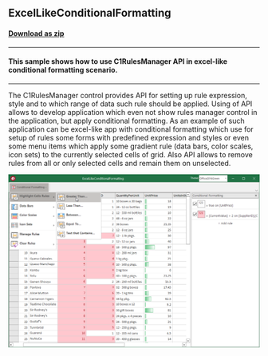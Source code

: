 ## ExcelLikeConditionalFormatting
#### [Download as zip](https://grapecity.github.io/DownGit/#/home?url=https://github.com/GrapeCity/ComponentOne-WinForms-Samples/tree/master/NetFramework\RulesManager\VB\ExcelLikeConditionalFormatting)
____
#### This sample shows how to use C1RulesManager API in excel-like conditional formatting scenario.
____
The C1RulesManager control provides API for setting up rule expression, style and to which range of data such rule should be applied.
Using of API allows to develop application which even not show rules manager control in the application, but apply conditional formatting.
As an example of such application can be excel-like app with conditional formatting which use for setup of rules some forms with predefined expression and styles or even some menu items which apply some gradient rule (data bars, color scales, icon sets) to the currently selected cells of grid.
Also API allows to remove rules from all or only selected cells and remain them on unselected.

![screenshot](screenshot.png)
